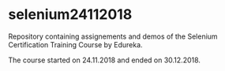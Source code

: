 # selenium24112018

Repository containing assignements and demos of the Selenium Certification Training Course by Edureka.

The course started on 24.11.2018 and ended on 30.12.2018.
